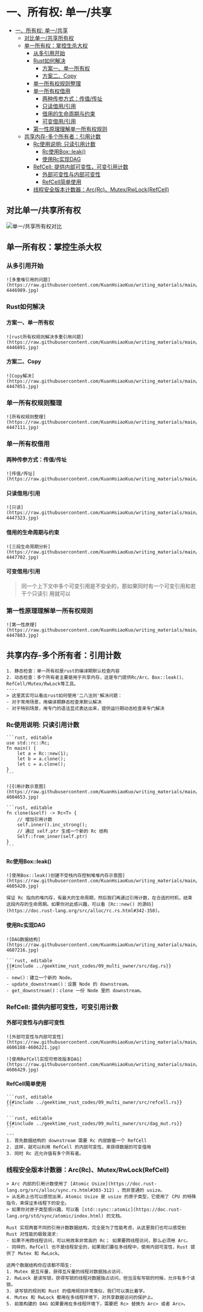 # 一、所有权: 单一/共享

<!--ts-->
* [一、所有权: 单一/共享](#一所有权-单一共享)
   * [对比单一/共享所有权](#对比单一共享所有权)
   * [单一所有权：掌控生杀大权](#单一所有权掌控生杀大权)
      * [从多引用开始](#从多引用开始)
      * [Rust如何解决](#rust如何解决)
         * [方案一、单一所有权](#方案一单一所有权)
         * [方案二、Copy](#方案二copy)
      * [单一所有权规则整理](#单一所有权规则整理)
      * [单一所有权借用](#单一所有权借用)
         * [两种传参方式：传值/传址](#两种传参方式传值传址)
         * [只读借用/引用](#只读借用引用)
         * [借用的生命周期与约束](#借用的生命周期与约束)
         * [可变借用/引用](#可变借用引用)
      * [第一性原理理解单一所有权规则](#第一性原理理解单一所有权规则)
   * [共享内存-多个所有者：引用计数](#共享内存-多个所有者引用计数)
      * [Rc使用说明: 只读引用计数](#rc使用说明-只读引用计数)
         * [Rc使用Box::leak()](#rc使用boxleak)
         * [使用Rc实现DAG](#使用rc实现dag)
      * [RefCell: 提供内部可变性，可变引用计数](#refcell-提供内部可变性可变引用计数)
         * [外部可变性与内部可变性](#外部可变性与内部可变性)
         * [RefCell简单使用](#refcell简单使用)
      * [线程安全版本计数器：Arc(Rc)、Mutex/RwLock(RefCell)](#线程安全版本计数器arcrcmutexrwlockrefcell)

<!-- Created by https://github.com/ekalinin/github-markdown-toc -->
<!-- Added by: runner, at: Tue Oct 18 14:01:38 UTC 2022 -->

<!--te-->

## 对比单一/共享所有权

![单一/共享所有权对比](https://raw.githubusercontent.com/KuanHsiaoKuo/writing_materials/main/imgs/09%EF%BD%9C%E6%89%80%E6%9C%89%E6%9D%83%EF%BC%9A%E4%B8%80%E4%B8%AA%E5%80%BC%E5%8F%AF%E4%BB%A5%E6%9C%89%E5%A4%9A%E4%B8%AA%E6%89%80%E6%9C%89%E8%80%85%E4%B9%88%EF%BC%9F-4606985.jpg)

## 单一所有权：掌控生杀大权

### 从多引用开始

~~~admonish info title='多重堆引用问题' collapsible=true
![多重堆引用的问题](https://raw.githubusercontent.com/KuanHsiaoKuo/writing_materials/main/imgs/07%EF%BD%9C%E6%89%80%E6%9C%89%E6%9D%83%EF%BC%9A%E5%80%BC%E7%9A%84%E7%94%9F%E6%9D%80%E5%A4%A7%E6%9D%83%E5%88%B0%E5%BA%95%E5%9C%A8%E8%B0%81%E6%89%8B%E4%B8%8A%EF%BC%9F-4446989.jpg)
~~~

### Rust如何解决

#### 方案一、单一所有权

~~~admonish info title='单一所有权解决多重引用问题' collapsible=true
![rust所有权规则解决多重引用问题](https://raw.githubusercontent.com/KuanHsiaoKuo/writing_materials/main/imgs/07%EF%BD%9C%E6%89%80%E6%9C%89%E6%9D%83%EF%BC%9A%E5%80%BC%E7%9A%84%E7%94%9F%E6%9D%80%E5%A4%A7%E6%9D%83%E5%88%B0%E5%BA%95%E5%9C%A8%E8%B0%81%E6%89%8B%E4%B8%8A%EF%BC%9F-4446891.jpg)
~~~

#### 方案二、Copy

~~~admonish info title='使用Copy解决多重引用问题' collapsible=true
![Copy解决](https://raw.githubusercontent.com/KuanHsiaoKuo/writing_materials/main/imgs/07%EF%BD%9C%E6%89%80%E6%9C%89%E6%9D%83%EF%BC%9A%E5%80%BC%E7%9A%84%E7%94%9F%E6%9D%80%E5%A4%A7%E6%9D%83%E5%88%B0%E5%BA%95%E5%9C%A8%E8%B0%81%E6%89%8B%E4%B8%8A%EF%BC%9F-4447051.jpg)
~~~

### 单一所有权规则整理

~~~admonish info title='单一所有权规则整理' collapsible=true
![所有权规则整理](https://raw.githubusercontent.com/KuanHsiaoKuo/writing_materials/main/imgs/07%EF%BD%9C%E6%89%80%E6%9C%89%E6%9D%83%EF%BC%9A%E5%80%BC%E7%9A%84%E7%94%9F%E6%9D%80%E5%A4%A7%E6%9D%83%E5%88%B0%E5%BA%95%E5%9C%A8%E8%B0%81%E6%89%8B%E4%B8%8A%EF%BC%9F-4447111.jpg)
~~~

### 单一所有权借用

#### 两种传参方式：传值/传址

~~~admonish info title='传值 or 传址' collapsible=true
![传值/传址](https://raw.githubusercontent.com/KuanHsiaoKuo/writing_materials/main/imgs/08%EF%BD%9C%E6%89%80%E6%9C%89%E6%9D%83%EF%BC%9A%E5%80%BC%E7%9A%84%E5%80%9F%E7%94%A8%E6%98%AF%E5%A6%82%E4%BD%95%E5%B7%A5%E4%BD%9C%E7%9A%84%EF%BC%9F.jpg)
~~~

#### 只读借用/引用

~~~admonish info title='只读借用/引用' collapsible=true
![只读](https://raw.githubusercontent.com/KuanHsiaoKuo/writing_materials/main/imgs/08%EF%BD%9C%E6%89%80%E6%9C%89%E6%9D%83%EF%BC%9A%E5%80%BC%E7%9A%84%E5%80%9F%E7%94%A8%E6%98%AF%E5%A6%82%E4%BD%95%E5%B7%A5%E4%BD%9C%E7%9A%84%EF%BC%9F-4447323.jpg)
~~~

#### 借用的生命周期与约束

~~~admonish info title='三段生命周期分析' collapsible=true
![三段生命周期分析](https://raw.githubusercontent.com/KuanHsiaoKuo/writing_materials/main/imgs/08%EF%BD%9C%E6%89%80%E6%9C%89%E6%9D%83%EF%BC%9A%E5%80%BC%E7%9A%84%E5%80%9F%E7%94%A8%E6%98%AF%E5%A6%82%E4%BD%95%E5%B7%A5%E4%BD%9C%E7%9A%84%EF%BC%9F-4447702.jpg)
~~~

#### 可变借用/引用

> 同一个上下文中多个可变引用是不安全的，那如果同时有一个可变引用和若干个只读引 用就可以

### 第一性原理理解单一所有权规则

~~~admonish info title='第一性原理理解所有权模型：单一所有权/共享所有权' collapsible=true
![第一性原理](https://raw.githubusercontent.com/KuanHsiaoKuo/writing_materials/main/imgs/08%EF%BD%9C%E6%89%80%E6%9C%89%E6%9D%83%EF%BC%9A%E5%80%BC%E7%9A%84%E5%80%9F%E7%94%A8%E6%98%AF%E5%A6%82%E4%BD%95%E5%B7%A5%E4%BD%9C%E7%9A%84%EF%BC%9F-4447883.jpg)
~~~

## 共享内存-多个所有者：引用计数

~~~admonish info title='单一所有权与多个所有者是否有冲突？' collapsible=true
1. 静态检查：单一所有权是rust的编译期默认检查内容
2. 动态检查：多个所有者主要是用于共享内存，这是专门提供Rc/Arc、Box::leak()、RefCell/Mutex/RwLock等工具。
----
> 这里其实可以看出rust如何使用'二八法则'解决问题：
- 对于常用场景，用编译期静态检查来默认解决
- 对于特别场景，用专门的语法显式表达出来，提供运行期动态检查来专门解决
~~~

### Rc使用说明: 只读引用计数

~~~admonish info title='对一个 Rc 结构进行 clone()，不会将其内部的数据复制，只会增加引用计数' collapsible=true
```rust, editable
use std::rc::Rc;
fn main() {
    let a = Rc::new(1);
    let b = a.clone();
    let c = a.clone();
}
```
~~~

~~~admonish info title='上方代码Rc引用计数示意图：共享堆内存' collapsible=true
![引用计数示意图](https://raw.githubusercontent.com/KuanHsiaoKuo/writing_materials/main/imgs/09%EF%BD%9C%E6%89%80%E6%9C%89%E6%9D%83%EF%BC%9A%E4%B8%80%E4%B8%AA%E5%80%BC%E5%8F%AF%E4%BB%A5%E6%9C%89%E5%A4%9A%E4%B8%AA%E6%89%80%E6%9C%89%E8%80%85%E4%B9%88%EF%BC%9F-4604653.jpg)
~~~

~~~admonish info title='clone源码' collapsible=true
```rust, editable
fn clone(&self) -> Rc<T> {
    // 增加引用计数
    self.inner().inc_strong();
    // 通过 self.ptr 生成一个新的 Rc 结构
    Self::from_inner(self.ptr)
}
```
~~~

#### Rc使用Box::leak()

~~~admonish info title='使用Box::leak()创建不受栈内存控制堆堆内存示意图' collapsible=true
![使用Box::leak()创建不受栈内存控制堆堆内存示意图](https://raw.githubusercontent.com/KuanHsiaoKuo/writing_materials/main/imgs/09%EF%BD%9C%E6%89%80%E6%9C%89%E6%9D%83%EF%BC%9A%E4%B8%80%E4%B8%AA%E5%80%BC%E5%8F%AF%E4%BB%A5%E6%9C%89%E5%A4%9A%E4%B8%AA%E6%89%80%E6%9C%89%E8%80%85%E4%B9%88%EF%BC%9F-4605420.jpg)
~~~

~~~admonish info title='有了 Box::leak()，我们就可以跳出 Rust 编译器的静态检查' collapsible=true
保证 Rc 指向的堆内存，有最大的生命周期，然后我们再通过引用计数，在合适的时机，结束这段内存的生命周期。如果你对此感兴趣，可以看 [Rc::new() 的源码](https://doc.rust-lang.org/src/alloc/rc.rs.html#342-350)。
~~~

#### 使用Rc实现DAG

~~~admonish info title='DAG数据结构示意图' collapsible=true
![DAG数据结构](https://raw.githubusercontent.com/KuanHsiaoKuo/writing_materials/main/imgs/09%EF%BD%9C%E6%89%80%E6%9C%89%E6%9D%83%EF%BC%9A%E4%B8%80%E4%B8%AA%E5%80%BC%E5%8F%AF%E4%BB%A5%E6%9C%89%E5%A4%9A%E4%B8%AA%E6%89%80%E6%9C%89%E8%80%85%E4%B9%88%EF%BC%9F-4607216.jpg)
~~~

~~~admonish info title='不可修改版本' collapsible=true
```rust, editable
{{#include ../geektime_rust_codes/09_multi_owner/src/dag.rs}}
```
- new()：建立一个新的 Node。
- update_downstream()：设置 Node 的 downstream。
- get_downstream()：clone 一份 Node 里的 downstream。
~~~

### RefCell: 提供内部可变性，可变引用计数

#### 外部可变性与内部可变性

~~~admonish info title='外部可变性与内部可变性对比图' collapsible=true
![外部可变性与内部可变性](https://raw.githubusercontent.com/KuanHsiaoKuo/writing_materials/main/imgs/09%EF%BD%9C%E6%89%80%E6%9C%89%E6%9D%83%EF%BC%9A%E4%B8%80%E4%B8%AA%E5%80%BC%E5%8F%AF%E4%BB%A5%E6%9C%89%E5%A4%9A%E4%B8%AA%E6%89%80%E6%9C%89%E8%80%85%E4%B9%88%EF%BC%9F-4606188-4606221.jpg)
~~~

~~~admonish info title='RefCell内部可变性示意图' collapsible=true
![使用RefCell实现可修改版本DAG](https://raw.githubusercontent.com/KuanHsiaoKuo/writing_materials/main/imgs/09%EF%BD%9C%E6%89%80%E6%9C%89%E6%9D%83%EF%BC%9A%E4%B8%80%E4%B8%AA%E5%80%BC%E5%8F%AF%E4%BB%A5%E6%9C%89%E5%A4%9A%E4%B8%AA%E6%89%80%E6%9C%89%E8%80%85%E4%B9%88%EF%BC%9F-4606429.jpg)
~~~

#### RefCell简单使用

~~~admonish info title='获得 RefCell 内部数据的可变借用' collapsible=true
```rust, editable
{{#include ../geektime_rust_codes/09_multi_owner/src/refcell.rs}}
```
~~~

~~~admonish info title='使用RefCell实现可修改版本DAG' collapsible=true
```rust, editable
{{#include ../geektime_rust_codes/09_multi_owner/src/dag_mut.rs}}
```
---
1. 首先数据结构的 downstream 需要 Rc 内部嵌套一个 RefCell
2. 这样，就可以利用 RefCell 的内部可变性，来获得数据的可变借用
3. 同时 Rc 还允许值有多个所有者。
~~~

### 线程安全版本计数器：Arc(Rc)、Mutex/RwLock(RefCell)

~~~admonish info title='Rust实现两套不同的引用计数数据结构' collapsible=true
> Arc 内部的引用计数使用了 [Atomic Usize](https://doc.rust-lang.org/src/alloc/sync.rs.html#303-312) ，而非普通的 usize。
> 从名称上也可以感觉出来，Atomic Usize 是 usize 的原子类型，它使用了 CPU 的特殊指令，来保证多线程下的安全。
> 如果你对原子类型感兴趣，可以看 [std::sync::atomic](https://doc.rust-lang.org/std/sync/atomic/index.html) 的文档。

Rust 实现两套不同的引用计数数据结构，完全是为了性能考虑，从这里我们也可以感受到 Rust 对性能的极致渴求:
- 如果不用跨线程访问，可以用效率非常高的 Rc； 如果要跨线程访问，那么必须用 Arc。
- 同样的，RefCell 也不是线程安全的，如果我们要在多线程中，使用内部可变性，Rust 提供了 Mutex 和 RwLock。
~~~

~~~admonish info title='Mutex/RwLock其实是并发的两个方案' collapsible=true
这两个数据结构你应该都不陌生:
1. Mutex 是互斥量，获得互斥量的线程对数据独占访问.
2. RwLock 是读写锁，获得写锁的线程对数据独占访问，但当没有写锁的时候，允许有多个读锁。 
3. 读写锁的规则和 Rust 的借用规则非常类似，我们可以类比着学。
4. Mutex 和 RwLock 都用在多线程环境下，对共享数据访问的保护上。
5. 前面构建的 DAG 如果要用在多线程环境下，需要把 Rc> 替换为 Arc> 或者 Arc>。
~~~

